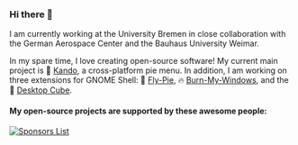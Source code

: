 ### Hi there 👋

<!--
<picture>
  <source
    srcset="https://github-readme-stats.vercel.app/api?username=schneegans&show_icons=true&rank_icon=percentile&hide=contribs&card_width=200&hide_title=true&theme=github_dark_dimmed"
    media="(prefers-color-scheme: dark)"
  />
  <img align="right" src="https://github-readme-stats.vercel.app/api?username=schneegans&show_icons=true&rank_icon=percentile&hide=contribs&card_width=200&hide_title=true" />
</picture>
-->

I am currently working at the University Bremen in close collaboration with the German Aerospace Center and the Bauhaus University Weimar.

In my spare time, I love creating open-source software! My current main project is 🌸 [Kando](https://github.com/kando-menu/kando), a cross-platform pie menu. In addition, I am working on three extensions for GNOME Shell: 🥧 [Fly-Pie](https://github.com/Schneegans/Fly-Pie/), 🔥 [Burn-My-Windows](https://github.com/Schneegans/Burn-My-Windows/), and the 🧊 [Desktop Cube](https://github.com/Schneegans/Desktop-Cube/).

#### My open-source projects are supported by these awesome people: 

[![Sponsors List](https://schneegans.github.io/sponsors/sponsors_tiny.svg)](https://schneegans.github.io/sponsors/)
